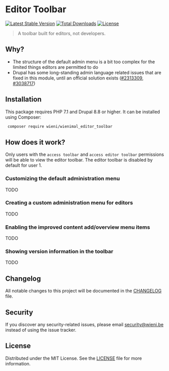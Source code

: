 Editor Toolbar
======================

[![Latest Stable Version](https://poser.pugx.org/wieni/wienimal_editor_toolbar/v/stable)](https://packagist.org/packages/wieni/wienimal)
[![Total Downloads](https://poser.pugx.org/wieni/wienimal_editor_toolbar/downloads)](https://packagist.org/packages/wieni/wienimal)
[![License](https://poser.pugx.org/wieni/wienimal_editor_toolbar/license)](https://packagist.org/packages/wieni/wienimal)

> A toolbar built for editors, not developers.

## Why?
- The structure of the default admin menu is a bit too complex for the limited things editors are permitted to do
- Drupal has some long-standing admin language related issues that are fixed in this module, until an official solution 
exists ([#2313309](https://www.drupal.org/project/drupal/issues/2313309), 
[#3038717](https://www.drupal.org/project/drupal/issues/3038717))  

## Installation

This package requires PHP 7.1 and Drupal 8.8 or higher. It can be
installed using Composer:

```bash
 composer require wieni/wienimal_editor_toolbar
```

## How does it work?
Only users with the `access toolbar` and `access editor toolbar` permissions will be able to view the 
 editor toolbar. The editor toolbar is disabled by default for user 1.

### Customizing the default administration menu
TODO

### Creating a custom administration menu for editors
TODO

### Enabling the improved content add/overview menu items
TODO

### Showing version information in the toolbar
TODO

## Changelog
All notable changes to this project will be documented in the
[CHANGELOG](CHANGELOG.md) file.

## Security
If you discover any security-related issues, please email
[security@wieni.be](mailto:security@wieni.be) instead of using the issue
tracker.

## License
Distributed under the MIT License. See the [LICENSE](LICENSE) file
for more information.
